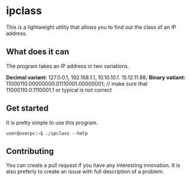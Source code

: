 # ipclass

This is a lightweight utility that allows you to find out the class of an IP address.

## What does it can

The program takes an IP address in two variations.

**Decimal variant:** 127.0.0.1, 192.168.1.1, 10.10.10.1. 15.12.11.88;
**Binary vatiant:** 11000110.00000000.01110001.00000001; // make sure that 11000110.0.1110001.1 or typical is not correct

## Get started

It is pretty simple to use this program.

``` shell-session
user@userpc:~$ ./ipclass --help
```

## Contributing

You can create a pull request if you have any interesting innovation.
It is also preferly to create an issue with full description of a problem.
